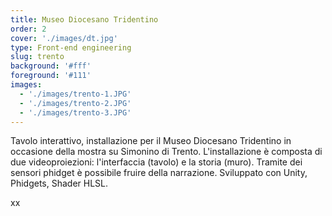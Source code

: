 ```yaml
---
title: Museo Diocesano Tridentino
order: 2
cover: './images/dt.jpg'
type: Front-end engineering
slug: trento
background: '#fff'
foreground: '#111'
images:
  - './images/trento-1.JPG'
  - './images/trento-2.JPG'
  - './images/trento-3.JPG'
---
```


Tavolo interattivo, installazione per il Museo Diocesano Tridentino in occasione della mostra
su Simonino di Trento. L'installazione è composta di due videoproiezioni: l'interfaccia (tavolo)
e la storia (muro). Tramite dei sensori phidget è possibile fruire della narrazione.
Sviluppato con Unity, Phidgets, Shader HLSL.

xx
